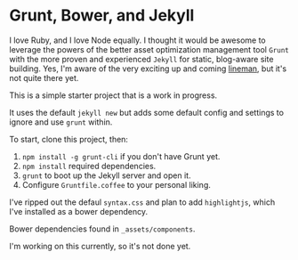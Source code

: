 # Grunt, Bower, and Jekyll

I love Ruby, and I love Node equally. I thought it would be awesome to leverage the powers of the better asset optimization management tool `Grunt` with the more proven and experienced `Jekyll` for static, blog-aware site building.  Yes, I'm aware of the very exciting up and coming [lineman](https://github.com/testdouble/lineman-blog), but it's not quite there yet.

This is a simple starter project that is a work in progress.

It uses the default `jekyll new` but adds some default config and settings to ignore and use `grunt` within.

To start, clone this project, then:

1. `npm install -g grunt-cli` if you don't have Grunt yet.
2. `npm install` required dependencies.
3. `grunt` to boot up the Jekyll server and open it.
4. Configure `Gruntfile.coffee` to your personal liking.

I've ripped out the defaul `syntax.css` and plan to add `highlightjs`, which I've installed as a bower dependency.

Bower dependencies found in `_assets/components`.

I'm working on this currently, so it's not done yet.